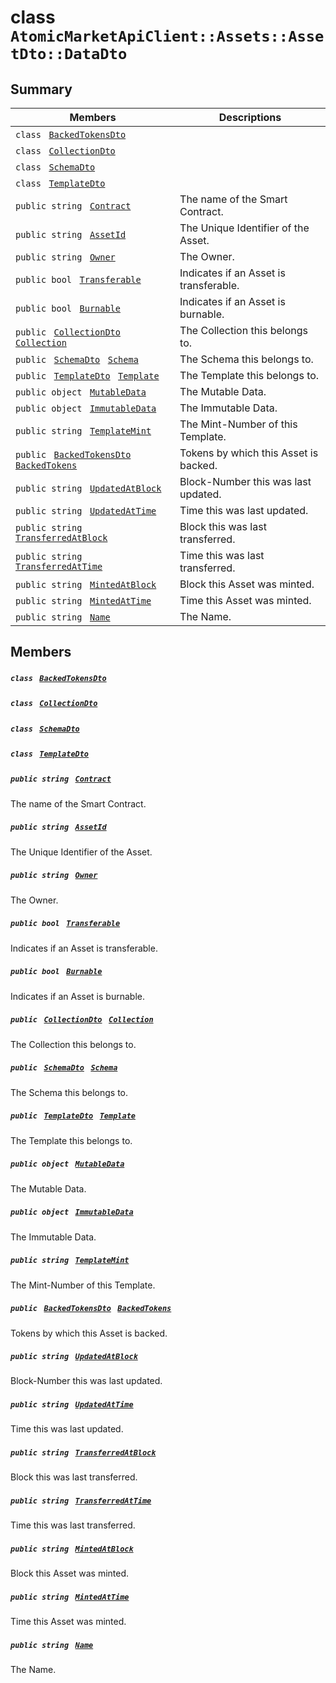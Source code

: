 # class `AtomicMarketApiClient::Assets::AssetDto::DataDto` 

## Summary

 Members                                | Descriptions                                
----------------------------------------|---------------------------------------------
`class ` [`BackedTokensDto`](AtomicMarketApiClient--Assets--AssetDto--DataDto--BackedTokensDto.md)        | 
`class ` [`CollectionDto`](AtomicMarketApiClient--Assets--AssetDto--DataDto--CollectionDto.md)        | 
`class ` [`SchemaDto`](AtomicMarketApiClient--Assets--AssetDto--DataDto--SchemaDto.md)        | 
`class ` [`TemplateDto`](AtomicMarketApiClient--Assets--AssetDto--DataDto--TemplateDto.md)        | 
`public string ` [`Contract`](#class_atomic_market_api_client_1_1_assets_1_1_asset_dto_1_1_data_dto_1a9b4baf8484b98d89513d7776a8877d0e) | The name of the Smart Contract.
`public string ` [`AssetId`](#class_atomic_market_api_client_1_1_assets_1_1_asset_dto_1_1_data_dto_1a0066ff0d119e607c3ec5491c7aac86ff) | The Unique Identifier of the Asset.
`public string ` [`Owner`](#class_atomic_market_api_client_1_1_assets_1_1_asset_dto_1_1_data_dto_1a2bb39ac02455d05833c5f88b6ddc87ee) | The Owner.
`public bool ` [`Transferable`](#class_atomic_market_api_client_1_1_assets_1_1_asset_dto_1_1_data_dto_1ab0a2025837cfad369c22e114d1c93d42) | Indicates if an Asset is transferable.
`public bool ` [`Burnable`](#class_atomic_market_api_client_1_1_assets_1_1_asset_dto_1_1_data_dto_1a50c30f69b54db362be32720d5cc433bd) | Indicates if an Asset is burnable.
`public ` [`CollectionDto`](AtomicMarketApiClient--Assets--AssetDto--DataDto--CollectionDto.md)` ` [`Collection`](#class_atomic_market_api_client_1_1_assets_1_1_asset_dto_1_1_data_dto_1ac6d9b0c1cef1d8ad020fa9b6fc1c3319) | The Collection this belongs to.
`public ` [`SchemaDto`](AtomicMarketApiClient--Assets--AssetDto--DataDto--SchemaDto.md)` ` [`Schema`](#class_atomic_market_api_client_1_1_assets_1_1_asset_dto_1_1_data_dto_1ad93c55d7b2a8254b86543bda80750a31) | The Schema this belongs to.
`public ` [`TemplateDto`](AtomicMarketApiClient--Assets--AssetDto--DataDto--TemplateDto.md)` ` [`Template`](#class_atomic_market_api_client_1_1_assets_1_1_asset_dto_1_1_data_dto_1a8d65cc2a5ff793ff3eb7a51b7d72e43f) | The Template this belongs to.
`public object ` [`MutableData`](#class_atomic_market_api_client_1_1_assets_1_1_asset_dto_1_1_data_dto_1a517f1227ead52951840392f73f535a52) | The Mutable Data.
`public object ` [`ImmutableData`](#class_atomic_market_api_client_1_1_assets_1_1_asset_dto_1_1_data_dto_1a9fed56023309e1abafab5d3a66612ffd) | The Immutable Data.
`public string ` [`TemplateMint`](#class_atomic_market_api_client_1_1_assets_1_1_asset_dto_1_1_data_dto_1a82c766587c3554c5c8b1b16e2cf29799) | The Mint-Number of this Template.
`public ` [`BackedTokensDto`](AtomicMarketApiClient--Assets--AssetDto--DataDto--BackedTokensDto.md)` ` [`BackedTokens`](#class_atomic_market_api_client_1_1_assets_1_1_asset_dto_1_1_data_dto_1ace4511d1490d9905e3f19026c18dbc96) | Tokens by which this Asset is backed.
`public string ` [`UpdatedAtBlock`](#class_atomic_market_api_client_1_1_assets_1_1_asset_dto_1_1_data_dto_1a6bb57b5afa05403c9d9c39296178c9ef) | Block-Number this was last updated.
`public string ` [`UpdatedAtTime`](#class_atomic_market_api_client_1_1_assets_1_1_asset_dto_1_1_data_dto_1a72262f869452135882a475b6636de902) | Time this was last updated.
`public string ` [`TransferredAtBlock`](#class_atomic_market_api_client_1_1_assets_1_1_asset_dto_1_1_data_dto_1ab2e154e0d51a36f9dd001bd6ccda4571) | Block this was last transferred.
`public string ` [`TransferredAtTime`](#class_atomic_market_api_client_1_1_assets_1_1_asset_dto_1_1_data_dto_1abaf0a7b245b0a4891c81c278b57898b7) | Time this was last transferred.
`public string ` [`MintedAtBlock`](#class_atomic_market_api_client_1_1_assets_1_1_asset_dto_1_1_data_dto_1aece51bb353a548fed2f074df53cc3dc2) | Block this Asset was minted.
`public string ` [`MintedAtTime`](#class_atomic_market_api_client_1_1_assets_1_1_asset_dto_1_1_data_dto_1a02bd8923fc7b1802cd28ec5286c14d0e) | Time this Asset was minted.
`public string ` [`Name`](#class_atomic_market_api_client_1_1_assets_1_1_asset_dto_1_1_data_dto_1a7ee9065718e6628dc7791b756fa6c0f9) | The Name.

## Members

##### `class ` [`BackedTokensDto`](AtomicMarketApiClient--Assets--AssetDto--DataDto--BackedTokensDto.md) 

##### `class ` [`CollectionDto`](AtomicMarketApiClient--Assets--AssetDto--DataDto--CollectionDto.md) 

##### `class ` [`SchemaDto`](AtomicMarketApiClient--Assets--AssetDto--DataDto--SchemaDto.md) 

##### `class ` [`TemplateDto`](AtomicMarketApiClient--Assets--AssetDto--DataDto--TemplateDto.md) 

##### `public string ` [`Contract`](#class_atomic_market_api_client_1_1_assets_1_1_asset_dto_1_1_data_dto_1a9b4baf8484b98d89513d7776a8877d0e) 

The name of the Smart Contract.

##### `public string ` [`AssetId`](#class_atomic_market_api_client_1_1_assets_1_1_asset_dto_1_1_data_dto_1a0066ff0d119e607c3ec5491c7aac86ff) 

The Unique Identifier of the Asset.

##### `public string ` [`Owner`](#class_atomic_market_api_client_1_1_assets_1_1_asset_dto_1_1_data_dto_1a2bb39ac02455d05833c5f88b6ddc87ee) 

The Owner.

##### `public bool ` [`Transferable`](#class_atomic_market_api_client_1_1_assets_1_1_asset_dto_1_1_data_dto_1ab0a2025837cfad369c22e114d1c93d42) 

Indicates if an Asset is transferable.

##### `public bool ` [`Burnable`](#class_atomic_market_api_client_1_1_assets_1_1_asset_dto_1_1_data_dto_1a50c30f69b54db362be32720d5cc433bd) 

Indicates if an Asset is burnable.

##### `public ` [`CollectionDto`](AtomicMarketApiClient--Assets--AssetDto--DataDto--CollectionDto.md)` ` [`Collection`](#class_atomic_market_api_client_1_1_assets_1_1_asset_dto_1_1_data_dto_1ac6d9b0c1cef1d8ad020fa9b6fc1c3319) 

The Collection this belongs to.

##### `public ` [`SchemaDto`](AtomicMarketApiClient--Assets--AssetDto--DataDto--SchemaDto.md)` ` [`Schema`](#class_atomic_market_api_client_1_1_assets_1_1_asset_dto_1_1_data_dto_1ad93c55d7b2a8254b86543bda80750a31) 

The Schema this belongs to.

##### `public ` [`TemplateDto`](AtomicMarketApiClient--Assets--AssetDto--DataDto--TemplateDto.md)` ` [`Template`](#class_atomic_market_api_client_1_1_assets_1_1_asset_dto_1_1_data_dto_1a8d65cc2a5ff793ff3eb7a51b7d72e43f) 

The Template this belongs to.

##### `public object ` [`MutableData`](#class_atomic_market_api_client_1_1_assets_1_1_asset_dto_1_1_data_dto_1a517f1227ead52951840392f73f535a52) 

The Mutable Data.

##### `public object ` [`ImmutableData`](#class_atomic_market_api_client_1_1_assets_1_1_asset_dto_1_1_data_dto_1a9fed56023309e1abafab5d3a66612ffd) 

The Immutable Data.

##### `public string ` [`TemplateMint`](#class_atomic_market_api_client_1_1_assets_1_1_asset_dto_1_1_data_dto_1a82c766587c3554c5c8b1b16e2cf29799) 

The Mint-Number of this Template.

##### `public ` [`BackedTokensDto`](AtomicMarketApiClient--Assets--AssetDto--DataDto--BackedTokensDto.md)` ` [`BackedTokens`](#class_atomic_market_api_client_1_1_assets_1_1_asset_dto_1_1_data_dto_1ace4511d1490d9905e3f19026c18dbc96) 

Tokens by which this Asset is backed.

##### `public string ` [`UpdatedAtBlock`](#class_atomic_market_api_client_1_1_assets_1_1_asset_dto_1_1_data_dto_1a6bb57b5afa05403c9d9c39296178c9ef) 

Block-Number this was last updated.

##### `public string ` [`UpdatedAtTime`](#class_atomic_market_api_client_1_1_assets_1_1_asset_dto_1_1_data_dto_1a72262f869452135882a475b6636de902) 

Time this was last updated.

##### `public string ` [`TransferredAtBlock`](#class_atomic_market_api_client_1_1_assets_1_1_asset_dto_1_1_data_dto_1ab2e154e0d51a36f9dd001bd6ccda4571) 

Block this was last transferred.

##### `public string ` [`TransferredAtTime`](#class_atomic_market_api_client_1_1_assets_1_1_asset_dto_1_1_data_dto_1abaf0a7b245b0a4891c81c278b57898b7) 

Time this was last transferred.

##### `public string ` [`MintedAtBlock`](#class_atomic_market_api_client_1_1_assets_1_1_asset_dto_1_1_data_dto_1aece51bb353a548fed2f074df53cc3dc2) 

Block this Asset was minted.

##### `public string ` [`MintedAtTime`](#class_atomic_market_api_client_1_1_assets_1_1_asset_dto_1_1_data_dto_1a02bd8923fc7b1802cd28ec5286c14d0e) 

Time this Asset was minted.

##### `public string ` [`Name`](#class_atomic_market_api_client_1_1_assets_1_1_asset_dto_1_1_data_dto_1a7ee9065718e6628dc7791b756fa6c0f9) 

The Name.

